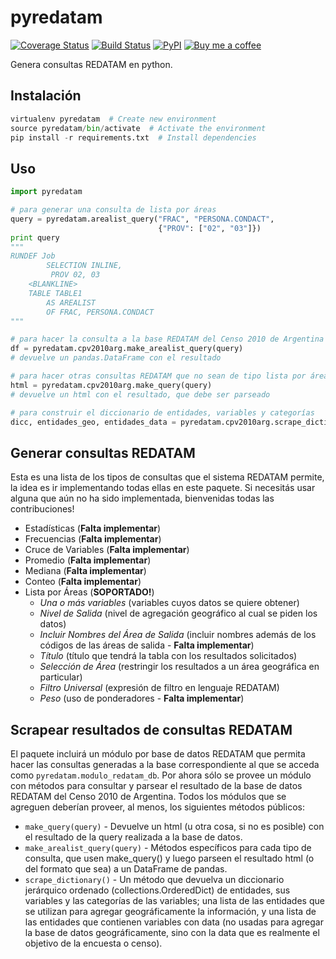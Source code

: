 pyredatam
===============================
[![Coverage Status](https://coveralls.io/repos/abenassi/pyredatam/badge.svg?branch=master)](https://coveralls.io/r/abenassi/pyredatam?branch=master)
[![Build Status](https://travis-ci.org/abenassi/pyredatam.svg?branch=master)](https://travis-ci.org/abenassi/pyredatam)
[![PyPI](https://badge.fury.io/py/pyredatam.svg)](http://badge.fury.io/py/pyredatam)
[![Buy me a coffee](https://img.shields.io/badge/donate-buy%20me%20a%20coffee-blue.svg)](http://ko-fi.com?i=934NLRIV80O8)


Genera consultas REDATAM en python.

## Instalación

```python
virtualenv pyredatam  # Create new environment
source pyredatam/bin/activate  # Activate the environment
pip install -r requirements.txt  # Install dependencies
```

## Uso

```python
import pyredatam

# para generar una consulta de lista por áreas
query = pyredatam.arealist_query("FRAC", "PERSONA.CONDACT", 
                                 {"PROV": ["02", "03"]})
print query
"""
RUNDEF Job
        SELECTION INLINE,
         PROV 02, 03
    <BLANKLINE>
    TABLE TABLE1
        AS AREALIST
        OF FRAC, PERSONA.CONDACT
"""

# para hacer la consulta a la base REDATAM del Censo 2010 de Argentina
df = pyredatam.cpv2010arg.make_arealist_query(query)
# devuelve un pandas.DataFrame con el resultado

# para hacer otras consultas REDATAM que no sean de tipo lista por áreas
html = pyredatam.cpv2010arg.make_query(query)
# devuelve un html con el resultado, que debe ser parseado

# para construir el diccionario de entidades, variables y categorías
dicc, entidades_geo, entidades_data = pyredatam.cpv2010arg.scrape_dictionary()
```

## Generar consultas REDATAM

Esta es una lista de los tipos de consultas que el sistema REDATAM permite, la idea es ir implementando todas ellas en este paquete. Si necesitás usar alguna que aún no ha sido implementada, bienvenidas todas las contribuciones!

* Estadísticas (**Falta implementar**)
* Frecuencias (**Falta implementar**)
* Cruce de Variables (**Falta implementar**)
* Promedio (**Falta implementar**)
* Mediana (**Falta implementar**)
* Conteo (**Falta implementar**)
* Lista por Áreas (**SOPORTADO!**)
    - *Una o más variables* (variables cuyos datos se quiere obtener)
    - *Nivel de Salida* (nivel de agregación geográfico al cual se piden los datos)
    - *Incluir Nombres del Área de Salida* (incluir nombres además de los códigos de las áreas de salida - **Falta implementar**)
    - *Título* (título que tendrá la tabla con los resultados solicitados)
    - *Selección de Área* (restringir los resultados a un área geográfica en particular)
    - *Filtro Universal* (expresión de filtro en lenguaje REDATAM)
    - *Peso* (uso de ponderadores - **Falta implementar**)

## Scrapear resultados de consultas REDATAM

El paquete incluirá un módulo por base de datos REDATAM que permita hacer las consultas generadas a la base correspondiente al que se acceda como `pyredatam.modulo_redatam_db`. Por ahora sólo se provee un módulo con métodos para consultar y parsear el resultado de la base de datos REDATAM del Censo 2010 de Argentina. Todos los módulos que se agreguen deberían proveer, al menos, los siguientes métodos públicos:

* `make_query(query)` - Devuelve un html (u otra cosa, si no es posible) con el resultado de la query realizada a la base de datos.
* `make_arealist_query(query)` - Métodos específicos para cada tipo de consulta, que usen make_query() y luego parseen el resultado html (o del formato que sea) a un DataFrame de pandas.
* `scrape_dictionary()` - Un método que devuelva un diccionario jerárquico ordenado (collections.OrderedDict) de entidades, sus variables y las categorías de las variables; una lista de las entidades que se utilizan para agregar geográficamente la información, y una lista de las entidades que contienen variables con data (no usadas para agregar la base de datos geográficamente, sino con la data que es realmente el objetivo de la encuesta o censo).



